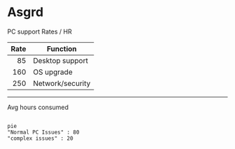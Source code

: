 # Asgrd


PC support Rates / HR

| Rate | Function |
|-----:|-----------|
|    85| Desktop support|
|   160| OS upgrade    |
|   250| Network/security |


* * *

Avg hours consumed
```mermaid

pie
"Normal PC Issues" : 80
"complex issues" : 20
```
